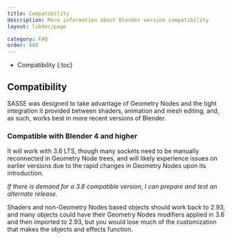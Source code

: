 ```yaml
---
title: Compatibility
description: More information about Blender version compatibility
layout: libdoc/page

category: FAQ
order: 600
---
```

- Compatibility
{:toc}

## Compatibility
SASSE was designed to take advantage of Geometry Nodes and the tight integration it provided between shaders, animation and mesh editing, and, as such, works best in more recent versions of Blender.

### Compatible with Blender 4 and higher

It will work with 3.6 LTS, though many sockets need to be manually reconnected in Geometry Node trees, and will likely experience issues on earlier versions due to the rapid changes in Geometry Nodes upon its introduction.

_If there is demand for a 3.6 compatible version, I can prepare and test an alternate release._

Shaders and non-Geometry Nodes based objects should work back to 2.93, and many objects could have their Geometry Nodes modifiers applied in 3.6 and then imported to 2.93, but you would lose much of the customization that makes the objects and effects function.
